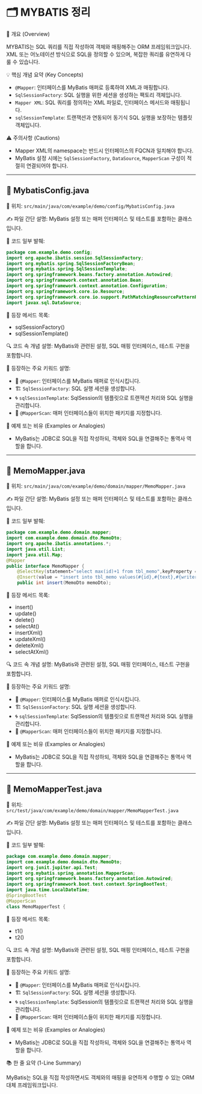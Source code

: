 
# 🗂 MYBATIS 정리

📌 개요 (Overview)

MYBATIS는 SQL 쿼리를 직접 작성하여 객체와 매핑해주는 ORM 프레임워크입니다. XML 또는 어노테이션 방식으로 SQL을 정의할 수 있으며, 복잡한 쿼리를 유연하게 다룰 수 있습니다.

💡 핵심 개념 요약 (Key Concepts)

- `@Mapper`: 인터페이스를 MyBatis 매퍼로 등록하여 XML과 매핑합니다.
- `SqlSessionFactory`: SQL 실행을 위한 세션을 생성하는 팩토리 객체입니다.
- `Mapper XML`: SQL 쿼리를 정의하는 XML 파일로, 인터페이스 메서드와 매핑됩니다.
- `sqlSessionTemplate`: 트랜잭션과 연동되어 동기식 SQL 실행을 보장하는 템플릿 객체입니다.

⚠ 주의사항 (Cautions)

- Mapper XML의 namespace는 반드시 인터페이스의 FQCN과 일치해야 합니다.
- MyBatis 설정 시에는 `SqlSessionFactory`, `DataSource`, `MapperScan` 구성이 적절히 연결되어야 합니다.

---

## 📄 MybatisConfig.java

📂 위치: `src/main/java/com/example/demo/config/MybatisConfig.java`

✍️ 파일 간단 설명: MyBatis 설정 또는 매퍼 인터페이스 및 테스트를 포함하는 클래스입니다.

🧩 코드 일부 발췌:
```java
package com.example.demo.config;
import org.apache.ibatis.session.SqlSessionFactory;
import org.mybatis.spring.SqlSessionFactoryBean;
import org.mybatis.spring.SqlSessionTemplate;
import org.springframework.beans.factory.annotation.Autowired;
import org.springframework.context.annotation.Bean;
import org.springframework.context.annotation.Configuration;
import org.springframework.core.io.Resource;
import org.springframework.core.io.support.PathMatchingResourcePatternResolver;
import javax.sql.DataSource;
```

📌 등장 메서드 목록:
- sqlSessionFactory()
- sqlSessionTemplate()

🔍 코드 속 개념 설명:
MyBatis와 관련된 설정, SQL 매핑 인터페이스, 테스트 구현을 포함합니다.

🧠 등장하는 주요 키워드 설명:
- 🧩 `@Mapper`: 인터페이스를 MyBatis 매퍼로 인식시킵니다.
- 🏗 `SqlSessionFactory`: SQL 실행 세션을 생성합니다.
- 🌀 `sqlSessionTemplate`: SqlSession의 템플릿으로 트랜잭션 처리와 SQL 실행을 관리합니다.
- 🧪 `@MapperScan`: 매퍼 인터페이스들이 위치한 패키지를 지정합니다.


🧪 예제 또는 비유 (Examples or Analogies)

- MyBatis는 JDBC로 SQL을 직접 작성하되, 객체와 SQL을 연결해주는 통역사 역할을 합니다.


---

## 📄 MemoMapper.java

📂 위치: `src/main/java/com/example/demo/domain/mapper/MemoMapper.java`

✍️ 파일 간단 설명: MyBatis 설정 또는 매퍼 인터페이스 및 테스트를 포함하는 클래스입니다.

🧩 코드 일부 발췌:
```java
package com.example.demo.domain.mapper;
import com.example.demo.domain.dto.MemoDto;
import org.apache.ibatis.annotations.*;
import java.util.List;
import java.util.Map;
@Mapper
public interface MemoMapper {
	@SelectKey(statement="select max(id)+1 from tbl_memo",keyProperty = "id",before = false, resultType = int.class)
	@Insert(value = "insert into tbl_memo values(#{id},#{text},#{writer},#{createAt})")
	public int insert(MemoDto memoDto);
```

📌 등장 메서드 목록:
- insert()
- update()
- delete()
- selectAt()
- insertXml()
- updateXml()
- deleteXml()
- selectAtXml()

🔍 코드 속 개념 설명:
MyBatis와 관련된 설정, SQL 매핑 인터페이스, 테스트 구현을 포함합니다.

🧠 등장하는 주요 키워드 설명:
- 🧩 `@Mapper`: 인터페이스를 MyBatis 매퍼로 인식시킵니다.
- 🏗 `SqlSessionFactory`: SQL 실행 세션을 생성합니다.
- 🌀 `sqlSessionTemplate`: SqlSession의 템플릿으로 트랜잭션 처리와 SQL 실행을 관리합니다.
- 🧪 `@MapperScan`: 매퍼 인터페이스들이 위치한 패키지를 지정합니다.


🧪 예제 또는 비유 (Examples or Analogies)

- MyBatis는 JDBC로 SQL을 직접 작성하되, 객체와 SQL을 연결해주는 통역사 역할을 합니다.


---

## 📄 MemoMapperTest.java

📂 위치: `src/test/java/com/example/demo/domain/mapper/MemoMapperTest.java`

✍️ 파일 간단 설명: MyBatis 설정 또는 매퍼 인터페이스 및 테스트를 포함하는 클래스입니다.

🧩 코드 일부 발췌:
```java
package com.example.demo.domain.mapper;
import com.example.demo.domain.dto.MemoDto;
import org.junit.jupiter.api.Test;
import org.mybatis.spring.annotation.MapperScan;
import org.springframework.beans.factory.annotation.Autowired;
import org.springframework.boot.test.context.SpringBootTest;
import java.time.LocalDateTime;
@SpringBootTest
@MapperScan
class MemoMapperTest {
```

📌 등장 메서드 목록:
- t1()
- t2()

🔍 코드 속 개념 설명:
MyBatis와 관련된 설정, SQL 매핑 인터페이스, 테스트 구현을 포함합니다.

🧠 등장하는 주요 키워드 설명:
- 🧩 `@Mapper`: 인터페이스를 MyBatis 매퍼로 인식시킵니다.
- 🏗 `SqlSessionFactory`: SQL 실행 세션을 생성합니다.
- 🌀 `sqlSessionTemplate`: SqlSession의 템플릿으로 트랜잭션 처리와 SQL 실행을 관리합니다.
- 🧪 `@MapperScan`: 매퍼 인터페이스들이 위치한 패키지를 지정합니다.


🧪 예제 또는 비유 (Examples or Analogies)

- MyBatis는 JDBC로 SQL을 직접 작성하되, 객체와 SQL을 연결해주는 통역사 역할을 합니다.


📚 한 줄 요약 (1-Line Summary)

MyBatis는 SQL을 직접 작성하면서도 객체와의 매핑을 유연하게 수행할 수 있는 ORM 대체 프레임워크입니다.
